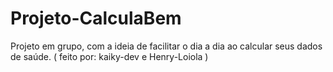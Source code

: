 # Projeto-CalculaBem
 Projeto em grupo, com a ideia de facilitar o dia a dia ao calcular seus dados de saúde. 
 ( feito por: kaiky-dev e Henry-Loiola )
